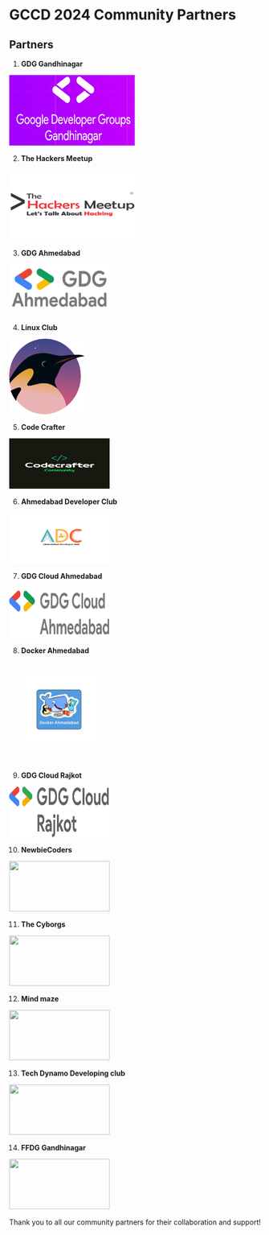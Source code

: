 # GCCD 2024 Community Partners

## Partners

1. **GDG Gandhinagar**

 <img src="https://github.com/oscfcommunity/GCCD2024/blob/main/Logos/gdg_gandhinagar.png" width="250" height="140" >
 
2. **The Hackers Meetup**

 <img src="https://github.com/oscfcommunity/GCCD2024/blob/main/Logos/THM%20logo%20R.png" width="250" height="140" >

3. **GDG Ahmedabad**

 <img src="https://github.com/oscfcommunity/GCCD2024/blob/main/Logos/GDG%20Ahm_post.png" width="200" height="100" >

4. **Linux Club**

 <img src="https://github.com/oscfcommunity/GCCD2024/blob/main/Logos/Linux_Club.png" width="150" height="150" >

5. **Code Crafter**

 <img src="https://github.com/oscfcommunity/GCCD2024/blob/main/Logos/Codecrafter_Community.png" width="200" height="100" >

6. **Ahmedabad Developer Club**

 <img src="https://github.com/oscfcommunity/GCCD2024/blob/main/Logos/Ahmedabad_developer_club.png" width="200" height="100" >

7. **GDG Cloud Ahmedabad**

 <img src="https://github.com/oscfcommunity/GCCD2024/blob/main/Logos/GDG%20CLoud%20Ahm_post.png" width="200" height="100" >

8. **Docker Ahmedabad**

 <img src="https://github.com/oscfcommunity/GCCD2024/blob/main/Logos/docker_ahmedabad.jpg" width="200" height="200" >

9. **GDG Cloud Rajkot**

 <img src="https://github.com/oscfcommunity/GCCD2024/blob/main/Logos/GDG%20Cloud%20Rajkot.png" width="200" height="100" >

10. **NewbieCoders**

 <img src="" width="200" height="100" >

11. **The Cyborgs**

 <img src="" width="200" height="100" >

 12. **Mind maze**

 <img src="" width="200" height="100" >

 13. **Tech Dynamo Developing club**

 <img src="" width="200" height="100" >

 14. **FFDG Gandhinagar**

 <img src="" width="200" height="100" >




Thank you to all our community partners for their collaboration and support!
